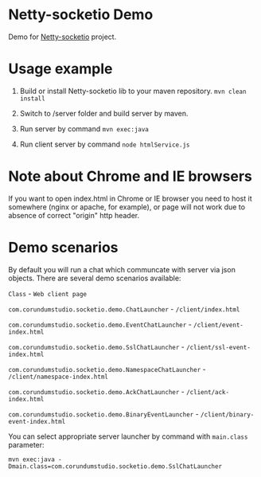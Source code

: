 # Netty-socketio Demo

Demo for [Netty-socketio](https://github.com/mrniko/netty-socketio) project.

# Usage example

1. Build or install Netty-socketio lib to your maven repository.
   `mvn clean install`

2. Switch to /server folder and build server by maven.

3. Run server by command
   `mvn exec:java`

4. Run client server by command
   `node htmlService.js`

# Note about Chrome and IE browsers
 If you want to open index.html in Chrome or IE browser you need to host it somewhere (nginx or apache, for example),
 or page will not work due to absence of correct "origin" http header.

# Demo scenarios

By default you will run a chat which communcate with server via json objects.
There are several demo scenarios available:

 `Class` - `Web client page`

 `com.corundumstudio.socketio.demo.ChatLauncher` - `/client/index.html`

 `com.corundumstudio.socketio.demo.EventChatLauncher` - `/client/event-index.html`

 `com.corundumstudio.socketio.demo.SslChatLauncher` - `/client/ssl-event-index.html`

 `com.corundumstudio.socketio.demo.NamespaceChatLauncher` - `/client/namespace-index.html`

 `com.corundumstudio.socketio.demo.AckChatLauncher` - `/client/ack-index.html`

 `com.corundumstudio.socketio.demo.BinaryEventLauncher` - `/client/binary-event-index.html`


You can select appropriate server launcher by command with `main.class` parameter:

 `mvn exec:java -Dmain.class=com.corundumstudio.socketio.demo.SslChatLauncher`


   
